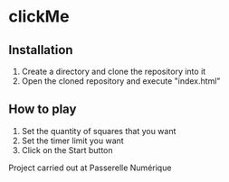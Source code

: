 # clickMe

## Installation

1. Create a directory and clone the repository into it
1. Open the cloned repository and execute "index.html"

## How to play

1. Set the quantity of squares that you want
1. Set the timer limit you want
1. Click on the Start button

Project carried out at Passerelle Numérique
